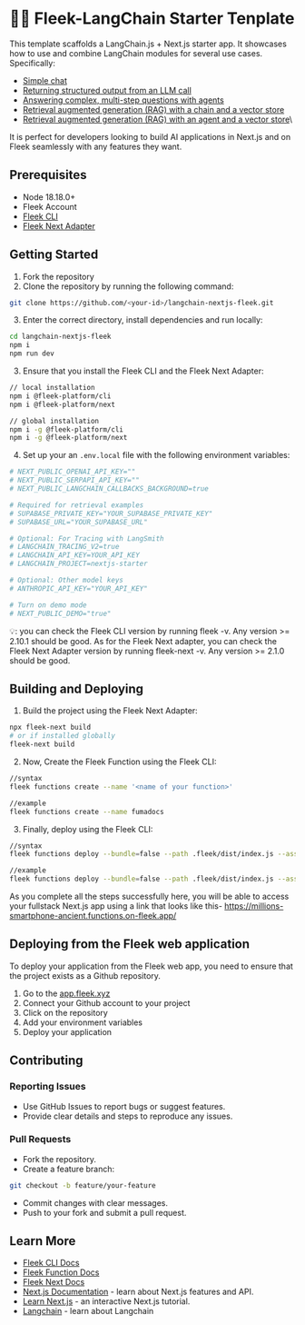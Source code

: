 # 🦜️🔗 Fleek-LangChain Starter Tenplate

This template scaffolds a LangChain.js + Next.js starter app. It showcases how to use and combine LangChain modules for several
use cases. Specifically:

- [Simple chat](/app/api/chat/route.ts)
- [Returning structured output from an LLM call](/app/api/chat/structured_output/route.ts)
- [Answering complex, multi-step questions with agents](/app/api/chat/agents/route.ts)
- [Retrieval augmented generation (RAG) with a chain and a vector store](/app/api/chat/retrieval/route.ts)
- [Retrieval augmented generation (RAG) with an agent and a vector store](/app/api/chat/retrieval_agents/route.ts)\

It is perfect for developers looking to build AI applications in Next.js and on Fleek seamlessly with any features they want.

## Prerequisites

- Node 18.18.0+
- Fleek Account
- [Fleek CLI](https://www.npmjs.com/package/@fleek-platform/cli)
- [Fleek Next Adapter](https://www.npmjs.com/package/@fleek-platform/next)

## Getting Started

1. Fork the repository
2. Clone the repository by running the following command:

```bash
git clone https://github.com/<your-id>/langchain-nextjs-fleek.git
```

3. Enter the correct directory, install dependencies and run locally:

```bash
cd langchain-nextjs-fleek
npm i
npm run dev
```

3. Ensure that you install the Fleek CLI and the Fleek Next Adapter:

```bash
// local installation
npm i @fleek-platform/cli
npm i @fleek-platform/next

// global installation
npm i -g @fleek-platform/cli
npm i -g @fleek-platform/next
```

4. Set up your an `.env.local` file with the following environment variables:

```bash
# NEXT_PUBLIC_OPENAI_API_KEY=""
# NEXT_PUBLIC_SERPAPI_API_KEY=""
# NEXT_PUBLIC_LANGCHAIN_CALLBACKS_BACKGROUND=true

# Required for retrieval examples
# SUPABASE_PRIVATE_KEY="YOUR_SUPABASE_PRIVATE_KEY"
# SUPABASE_URL="YOUR_SUPABASE_URL"

# Optional: For Tracing with LangSmith
# LANGCHAIN_TRACING_V2=true
# LANGCHAIN_API_KEY=YOUR_API_KEY
# LANGCHAIN_PROJECT=nextjs-starter

# Optional: Other model keys
# ANTHROPIC_API_KEY="YOUR_API_KEY"

# Turn on demo mode
# NEXT_PUBLIC_DEMO="true"
```

💡: you can check the Fleek CLI version by running fleek -v. Any version >= 2.10.1 should be good. As for the Fleek Next adapter, you can check the Fleek Next Adapter version by running fleek-next -v. Any version >= 2.1.0 should be good.

## Building and Deploying

1. Build the project using the Fleek Next Adapter:

```bash
npx fleek-next build
# or if installed globally
fleek-next build
```

2. Now, Create the Fleek Function using the Fleek CLI:

```bash
//syntax
fleek functions create --name '<name of your function>'

//example
fleek functions create --name fumadocs
```

3. Finally, deploy using the Fleek CLI:

```bash
//syntax
fleek functions deploy --bundle=false --path .fleek/dist/index.js --assets .fleek/static --name '<name of your function>' --envFile '<path to your environment>'

//example
fleek functions deploy --bundle=false --path .fleek/dist/index.js --assets .fleek/static --name langchain-fleek-project --envFile .env

```

As you complete all the steps successfully here, you will be able to access your fullstack Next.js app using a link that looks like this-
https://millions-smartphone-ancient.functions.on-fleek.app/

## Deploying from the Fleek web application

To deploy your application from the Fleek web app, you need to ensure that the project exists as a Github repository.

1. Go to the [app.fleek.xyz](https://app.fleek.xyz)
2. Connect your Github account to your project
3. Click on the repository
4. Add your environment variables
5. Deploy your application

## Contributing

### Reporting Issues

- Use GitHub Issues to report bugs or suggest features.
- Provide clear details and steps to reproduce any issues.

### Pull Requests

- Fork the repository.
- Create a feature branch:

```bash
git checkout -b feature/your-feature
```

- Commit changes with clear messages.
- Push to your fork and submit a pull request.

## Learn More

- [Fleek CLI Docs](https://fleek.xyz/docs/cli/)
- [Fleek Function Docs](https://fleek.xyz/docs/cli/functions/)
- [Fleek Next Docs](https://fleek.xyz/docs/cli/functions/)
- [Next.js Documentation](https://nextjs.org/docs) - learn about Next.js
  features and API.
- [Learn Next.js](https://nextjs.org/learn) - an interactive Next.js tutorial.
- [Langchain](https://www.langchain.com/) - learn about Langchain

